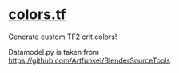 # [colors.tf](https://colors.tf)

Generate custom TF2 crit colors!

Datamodel.py is taken from https://github.com/Artfunkel/BlenderSourceTools
